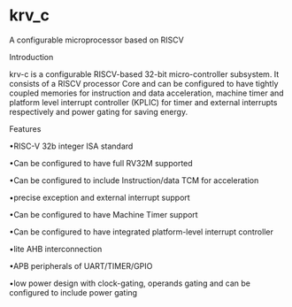 # krv_c
A configurable microprocessor based on RISCV

Introduction

krv-c is a configurable RISCV-based 32-bit micro-controller subsystem. It consists of a RISCV processor Core and can be configured to have tightly coupled memories for instruction and data acceleration, machine timer and platform level interrupt controller (KPLIC) for timer and external interrupts respectively and power gating for saving energy.  



Features

•RISC-V 32b integer ISA standard

•Can be configured to have full RV32M supported

•Can be configured to include Instruction/data TCM for acceleration

•precise exception and external interrupt support

•Can be configured to have Machine Timer support

•Can be configured to have integrated platform-level interrupt controller 

•lite AHB interconnection

•APB peripherals of UART/TIMER/GPIO

•low power design with clock-gating, operands gating and can be configured to include power gating

